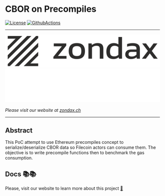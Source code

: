 # CBOR on Precompiles
[![License](https://img.shields.io/badge/License-Apache%202.0-blue.svg)](https://opensource.org/licenses/Apache-2.0)
[![GithubActions](https://github.com/Zondax/fevm-solidity-precompiles/actions/workflows/m2.main.yaml/badge.svg)](https://github.com/Zondax/fevm-solidity-precompiles/blob/main/.github/workflows/m2.main.yaml)

---

![zondax_light](docs/assets/zondax_light.png#gh-light-mode-only)
![zondax_dark](docs/assets/zondax_dark.png#gh-dark-mode-only)

_Please visit our website at [zondax.ch](https://www.zondax.ch)_

---

## Abstract

This PoC attempt to use Ethereum precompiles concept to serialize/deserialize CBOR data so Filecoin actors can consume them. The objective is to write precompile functions then to benchmark the gas consumption.


## Docs :books::books:

Please, visit our website to learn more about this project [:link:](https://docs.zondax.ch)

